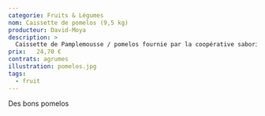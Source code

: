 ```yaml
---
categorie: Fruits & Légumes
nom: Caissette de pomelos (9,5 kg) 
producteur: David-Moya
description: >
  Caissette de Pamplemousse / pomelos fournie par la coopérative saborita.
prix:   24,70 €
contrats: agrumes
illustration: pomelos.jpg
tags: 
  - fruit
---
```


Des bons pomelos